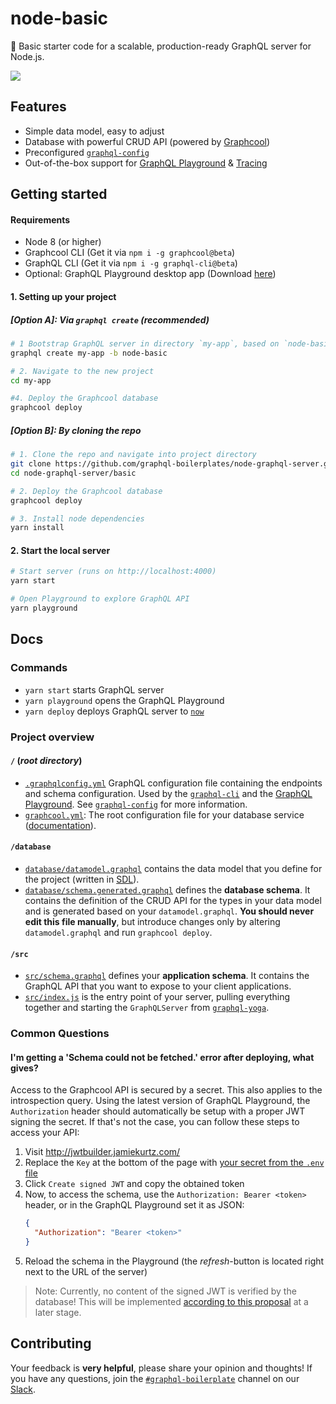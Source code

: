 # node-basic

🚀 Basic starter code for a scalable, production-ready GraphQL server for Node.js.

![](https://imgur.com/eMpNw0e.png)

## Features

- Simple data model, easy to adjust
- Database with powerful CRUD API (powered by [Graphcool](https://www.graph.cool/))
- Preconfigured [`graphql-config`](https://github.com/graphcool/graphql-config)
- Out-of-the-box support for [GraphQL Playground](https://github.com/graphcool/graphql-playground) & [Tracing](https://github.com/apollographql/apollo-tracing)

## Getting started

#### Requirements

* Node 8 (or higher)
* Graphcool CLI (Get it via `npm i -g graphcool@beta`)
* GraphQL CLI (Get it via `npm i -g graphql-cli@beta`)
* Optional: GraphQL Playground desktop app (Download [here](https://github.com/graphcool/graphql-playground/releases))

#### 1. Setting up your project

##### [Option A]: Via `graphql create` (recommended)

```sh
# 1 Bootstrap GraphQL server in directory `my-app`, based on `node-basic` boilerplate
graphql create my-app -b node-basic

# 2. Navigate to the new project
cd my-app

#4. Deploy the Graphcool database
graphcool deploy
```

##### [Option B]: By cloning the repo

```sh
# 1. Clone the repo and navigate into project directory
git clone https://github.com/graphql-boilerplates/node-graphql-server.git
cd node-graphql-server/basic

# 2. Deploy the Graphcool database
graphcool deploy

# 3. Install node dependencies
yarn install
```

#### 2. Start the local server

```sh
# Start server (runs on http://localhost:4000)
yarn start

# Open Playground to explore GraphQL API
yarn playground
```

## Docs

### Commands

* `yarn start` starts GraphQL server
* `yarn playground` opens the GraphQL Playground
* `yarn deploy` deploys GraphQL server to [`now`](https://now.sh)

### Project overview

#### `/` (_root directory_)

- [`.graphqlconfig.yml`](https://github.com/graphcool/graphql-boilerplate/blob/master/.graphqlconfig.yml) GraphQL configuration file containing the endpoints and schema configuration. Used by the [`graphql-cli`](https://github.com/graphcool/graphql-cli) and the [GraphQL Playground](https://github.com/graphcool/graphql-playground). See [`graphql-config`](https://github.com/graphcool/graphql-config) for more information.
- [`graphcool.yml`](./graphcool.yml): The root configuration file for your database service ([documentation](https://www.graph.cool/docs/1.0/reference/graphcool.yml/overview-and-example-foatho8aip)).

#### `/database`

- [`database/datamodel.graphql`](./database/datamodel.graphql) contains the data model that you define for the project (written in [SDL](https://blog.graph.cool/graphql-sdl-schema-definition-language-6755bcb9ce51)).
- [`database/schema.generated.graphql`](./database/schema.generated.graphql) defines the **database schema**. It contains the definition of the CRUD API for the types in your data model and is generated based on your `datamodel.graphql`. **You should never edit this file manually**, but introduce changes only by altering `datamodel.graphql` and run `graphcool deploy`.

#### `/src`

- [`src/schema.graphql`](src/schema.graphql) defines your **application schema**. It contains the GraphQL API that you want to expose to your client applications.
- [`src/index.js`](src/index.js) is the entry point of your server, pulling everything together and starting the `GraphQLServer` from [`graphql-yoga`](https://github.com/graphcool/graphql-yoga).

### Common Questions

#### I'm getting a 'Schema could not be fetched.' error after deploying, what gives?

Access to the Graphcool API is secured by a secret. This also applies to the introspection query. Using the latest version of GraphQL Playground, the `Authorization` header should automatically be setup with a proper JWT signing the secret. If that's not the case, you can follow these steps to access your API:

1. Visit http://jwtbuilder.jamiekurtz.com/
1. Replace the `Key` at the bottom of the page with [your secret from the `.env` file](https://github.com/graphcool/graphql-boilerplate/blob/master/.env#L3)
1. Click `Create signed JWT` and copy the obtained token
1. Now, to access the schema, use the `Authorization: Bearer <token>` header, or in the GraphQL Playground set it as JSON:
    ```json
    {
      "Authorization": "Bearer <token>"
    }
    ```
1. Reload the schema in the Playground (the _refresh_-button is located right next to the URL of the server)

> Note: Currently, no content of the signed JWT is verified by the database! This will be implemented [according to this proposal](https://github.com/graphcool/framework/issues/1365) at a later stage.

## Contributing

Your feedback is **very helpful**, please share your opinion and thoughts! If you have any questions, join the [`#graphql-boilerplate`](https://graphcool.slack.com/messages/graphql-boilerplate) channel on our [Slack](https://graphcool.slack.com/).